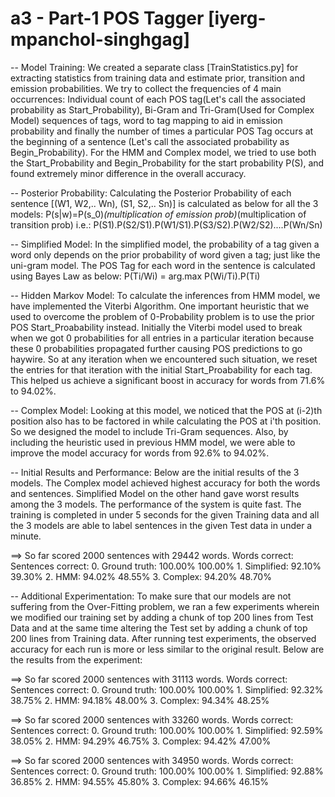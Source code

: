 # a3 - Part-1 POS Tagger [iyerg-mpanchol-singhgag]

-- Model Training: We created a separate class [TrainStatistics.py] for extracting statistics from training data and estimate prior, transition and emission probabilities. We try to collect the frequencies of 4 main occurrences: Individual count of each POS tag(Let's call the associated probability as Start_Probability), Bi-Gram and Tri-Gram(Used for Complex Model) sequences of tags, word to tag mapping to aid in emission probability and finally the number of times a particular POS Tag occurs at the beginning of a sentence (Let's call the associated probability as Begin_Probability). For the HMM and Complex model, we tried to use both the Start_Probability and Begin_Probability for the start probability P(S), and found extremely minor difference in the overall accuracy.

-- Posterior Probability: Calculating the Posterior Probability of each sentence [(W1, W2,.. Wn), (S1, S2,.. Sn)] is calculated as below for all the 3 models:
P(s|w)=P(s_0)*(multiplication of emission prob)*(multiplication of transition prob)
i.e.: P(S1).P(S2/S1).P(W1/S1).P(S3/S2).P(W2/S2)....P(Wn/Sn)

-- Simplified Model: In the simplified model, the probability of a tag given a word only depends on the prior probability of word given a tag; just like the uni-gram model. The POS Tag for each word in the sentence is calculated using Bayes Law as below:
P(Ti/Wi) = arg.max P(Wi/Ti).P(Ti)

-- Hidden Markov Model: To calculate the inferences from HMM model, we have implemented the Viterbi Algorithm. One important heuristic that we used to overcome the problem of 0-Probability problem is to use the prior POS Start_Proabability instead. Initially the Viterbi model used to break when we got 0 probabilities for all entries in a particular iteration because these 0 probabilities propagated further causing POS predictions to go haywire. So at any iteration when we encountered such situation, we reset the entries for that iteration with the initial Start_Proabability for each tag. This helped us achieve a significant boost in accuracy for words from 71.6% to 94.02%.

-- Complex Model: Looking at this model, we noticed that the POS at (i-2)th position also has to be factored in while calculating the POS at i'th position. So we designed the model to include Tri-Gram sequences. Also, by including the heuristic used in previous HMM model, we were able to improve the model accuracy for words from 92.6% to 94.02%.

-- Initial Results and Performance: Below are the initial results of the 3 models. The Complex model achieved highest accuracy for both the words and sentences. Simplified Model on the other hand gave worst results among the 3 models. The performance of the system is quite fast. The training is completed in under 5 seconds for the given Training data and all the 3 models are able to label sentences in the given Test data in under a minute.

==> So far scored 2000 sentences with 29442 words.
                   Words correct:     Sentences correct:
   0. Ground truth:      100.00%              100.00%
     1. Simplified:       92.10%               39.30%
            2. HMM:       94.02%               48.55%
        3. Complex:       94.20%               48.70%
        
-- Additional Experimentation: To make sure that our models are not suffering from the Over-Fitting problem, we ran a few experiments wherein we modified our training set by adding a chunk of top 200 lines from Test Data and at the same time altering the Test set by adding a chunk of top 200 lines from Training data. After running test experiments, the observed accuracy for each run is more or less similar to the original result. Below are the results from the experiment:

==> So far scored 2000 sentences with 31113 words.
                   Words correct:     Sentences correct:
   0. Ground truth:      100.00%              100.00%
     1. Simplified:       92.32%               38.75%
            2. HMM:       94.18%               48.00%
        3. Complex:       94.34%               48.25%
        
==> So far scored 2000 sentences with 33260 words.
                   Words correct:     Sentences correct:
   0. Ground truth:      100.00%              100.00%
     1. Simplified:       92.59%               38.05%
            2. HMM:       94.29%               46.75%
        3. Complex:       94.42%               47.00%
        
==> So far scored 2000 sentences with 34950 words.
                   Words correct:     Sentences correct:
   0. Ground truth:      100.00%              100.00%
     1. Simplified:       92.88%               36.85%
            2. HMM:       94.55%               45.80%
        3. Complex:       94.66%               46.15%
        